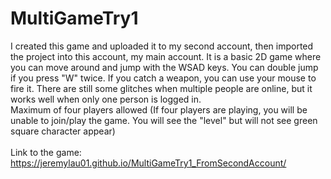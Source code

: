 # MultiGameTry1
I created this game and uploaded it to my second account, then imported the project into this account, my main account.
It is a basic 2D game where you can move around and jump with the WSAD keys. You can double jump if you press "W" twice. If you catch a weapon, you can use your mouse to fire it.
There are still some glitches when multiple people are online, but it works well when only one person is logged in. <br>Maximum of four players allowed (If four players are playing, you will be unable to join/play the game. You will see the "level" but will not see green square character appear)<br><br>
Link to the game: https://jeremylau01.github.io/MultiGameTry1_FromSecondAccount/
